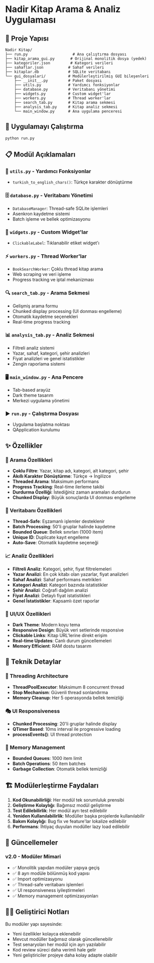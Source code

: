 # Nadir Kitap Arama & Analiz Uygulaması

## 📁 Proje Yapısı

```
Nadir Kitap/
├── run.py                    # Ana çalıştırma dosyası
├── kitap_arama_gui.py       # Orijinal monolitik dosya (yedek)
├── kategoriler.json         # Kategori verileri
├── sahaflar.json           # Sahaf verileri
├── kitaplar.db             # SQLite veritabanı
└── gui_dosyalari/          # Modülerleştirilmiş GUI bileşenleri
    ├── __init__.py         # Paket dosyası
    ├── utils.py            # Yardımcı fonksiyonlar
    ├── database.py         # Veritabanı yönetimi
    ├── widgets.py          # Custom widget'lar
    ├── workers.py          # Thread worker'lar
    ├── search_tab.py       # Kitap arama sekmesi
    ├── analysis_tab.py     # Kitap analiz sekmesi
    └── main_window.py      # Ana uygulama penceresi
```

## 🚀 Uygulamayı Çalıştırma

```bash
python run.py
```

## 📋 Modül Açıklamaları

### 🔧 `utils.py` - Yardımcı Fonksiyonlar
- `turkish_to_english_chars()`: Türkçe karakter dönüştürme

### 🗄️ `database.py` - Veritabanı Yönetimi
- `DatabaseManager`: Thread-safe SQLite işlemleri
- Asenkron kaydetme sistemi
- Batch işleme ve bellek optimizasyonu

### 🎨 `widgets.py` - Custom Widget'lar
- `ClickableLabel`: Tıklanabilir etiket widget'ı

### ⚡ `workers.py` - Thread Worker'lar
- `BookSearchWorker`: Çoklu thread kitap arama
- Web scraping ve veri işleme
- Progress tracking ve iptal mekanizması

### 🔍 `search_tab.py` - Arama Sekmesi
- Gelişmiş arama formu
- Chunked display processing (UI donması engelleme)
- Otomatik kaydetme seçenekleri
- Real-time progress tracking

### 📊 `analysis_tab.py` - Analiz Sekmesi
- Filtreli analiz sistemi
- Yazar, sahaf, kategori, şehir analizleri
- Fiyat analizleri ve genel istatistikler
- Zengin raporlama sistemi

### 🖥️ `main_window.py` - Ana Pencere
- Tab-based arayüz
- Dark theme tasarım
- Merkezi uygulama yönetimi

### ▶️ `run.py` - Çalıştırma Dosyası
- Uygulama başlatma noktası
- QApplication kurulumu

## ✨ Özellikler

### 🎯 Arama Özellikleri
- **Çoklu Filtre**: Yazar, kitap adı, kategori, alt kategori, şehir
- **Akıllı Karakter Dönüştürme**: Türkçe → İngilizce
- **Threaded Arama**: Maksimum performans
- **Progress Tracking**: Real-time ilerleme takibi
- **Durdurma Özelliği**: İstediğiniz zaman aramaları durdurun
- **Chunked Display**: Büyük sonuçlarda UI donması engelleme

### 💾 Veritabanı Özellikleri
- **Thread-Safe**: Eşzamanlı işlemler desteklenir
- **Batch Processing**: 50'li gruplar halinde kaydetme
- **Bounded Queue**: Bellek sınırları (1000 item)
- **Unique ID**: Duplicate kayıt engelleme
- **Auto-Save**: Otomatik kaydetme seçeneği

### 📈 Analiz Özellikleri
- **Filtreli Analiz**: Kategori, şehir, fiyat filtrelemeleri
- **Yazar Analizi**: En çok kitabı olan yazarlar, fiyat analizleri
- **Sahaf Analizi**: Sahaf performans metrikleri
- **Kategori Analizi**: Kategori bazında istatistikler
- **Şehir Analizi**: Coğrafi dağılım analizi
- **Fiyat Analizi**: Detaylı fiyat istatistikleri
- **Genel İstatistikler**: Kapsamlı özet raporlar

### 🎨 UI/UX Özellikleri
- **Dark Theme**: Modern koyu tema
- **Responsive Design**: Büyük veri setlerinde responsive
- **Clickable Links**: Kitap URL'lerine direkt erişim
- **Real-time Updates**: Canlı durum güncellemeleri
- **Memory Efficient**: RAM dostu tasarım

## 🔧 Teknik Detaylar

### 🧵 Threading Architecture
- **ThreadPoolExecutor**: Maksimum 8 concurrent thread
- **Stop Mechanism**: Güvenli thread sonlandırma
- **Memory Cleanup**: Her 5 operasyonda bellek temizliği

### 🎭 UI Responsiveness
- **Chunked Processing**: 20'li gruplar halinde display
- **QTimer Based**: 10ms interval ile progressive loading
- **processEvents()**: UI thread protection

### 💾 Memory Management
- **Bounded Queues**: 1000 item limit
- **Batch Operations**: 50 item batches
- **Garbage Collection**: Otomatik bellek temizliği

## 🏗️ Modülerleştirme Faydaları

1. **Kod Okunabilirliği**: Her modül tek sorumluluk prensibi
2. **Geliştirme Kolaylığı**: Bağımsız modül geliştirme
3. **Test Edilebilirlik**: Her modül ayrı test edilebilir
4. **Yeniden Kullanılabilirlik**: Modüller başka projelerde kullanılabilir
5. **Bakım Kolaylığı**: Bug fix ve feature'lar lokalize edilebilir
6. **Performans**: İhtiyaç duyulan modüller lazy load edilebilir

## 🔄 Güncellemeler

### v2.0 - Modüler Mimari
- ✅ Monolitik yapıdan modüler yapıya geçiş
- ✅ 8 ayrı modüle bölünmüş kod yapısı
- ✅ Import optimizasyonu
- ✅ Thread-safe veritabanı işlemleri
- ✅ UI responsiveness iyileştirmeleri
- ✅ Memory management optimizasyonları

## 👨‍💻 Geliştirici Notları

Bu modüler yapı sayesinde:
- Yeni özellikler kolayca eklenebilir
- Mevcut modüller bağımsız olarak güncellenebilir
- Test senaryoları her modül için ayrı yazılabilir
- Kod review süreci daha verimli hale gelir
- Yeni geliştiriciler projeye daha kolay adapte olabilir

